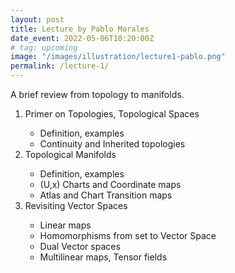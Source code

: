 ```yaml
---
layout: post
title: Lecture by Pablo Morales
date_event: 2022-05-06T10:20:00Z
# tag: upcoming
image: "/images/illustration/lecture1-pablo.png"
permalink: /lecture-1/
---
```



A brief review from topology to manifolds.

<ol>
    <li>Primer on Topologies, Topological Spaces</li>
        <ul>
            <li>Definition, examples</li>
            <li>Continuity and Inherited topologies</li>
        </ul>
    <li>Topological Manifolds</li>
        <ul>
            <li>Definition, examples</li>
            <li>(U,x) Charts and Coordinate maps</li>
            <li>Atlas and Chart Transition maps</li>
        </ul>
    <li>Revisiting Vector Spaces</li>
        <ul>
            <li>Linear maps</li>
            <li>Homomorphisms from set to Vector Space</li>
            <li>Dual Vector spaces</li>
            <li>Multilinear maps, Tensor fields</li>
        </ul>
</ol>